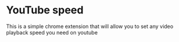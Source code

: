 # YouTube speed 

This is a simple chrome extension that will allow you to set any video playback speed you need on youtube